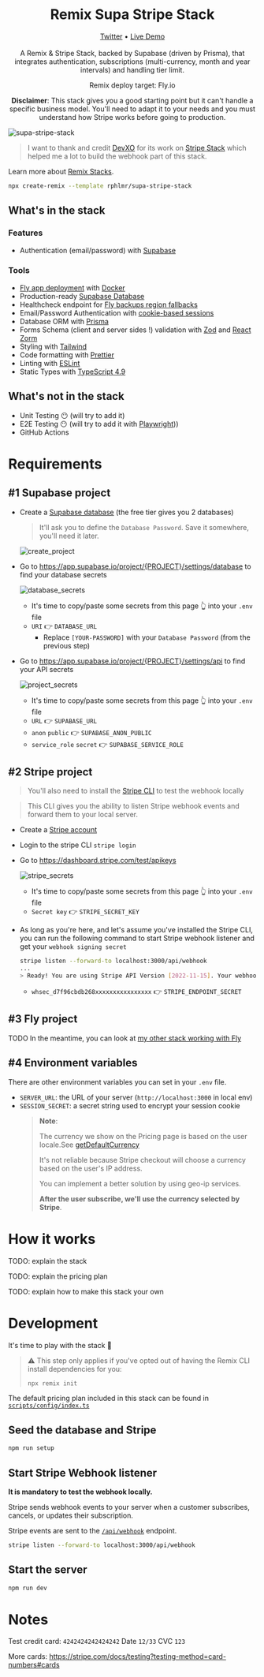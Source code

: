 <h1 align="center">Remix Supa Stripe Stack</h1>

<p align="center">
  <a href="https://twitter.com/rphlmr">Twitter</a> • <a href="https://remix-supa-stripe-stack.fly.dev/">Live Demo</a>
  <br/>
  <br/>
  A Remix & Stripe Stack, backed by Supabase (driven by Prisma), that integrates authentication, subscriptions (multi-currency, month and year intervals) and handling tier limit.
</p>
<p align="center">
  Remix deploy target: Fly.io
</p>
<p align="center">
  <b>Disclaimer</b>: This stack gives you a good starting point but it can't handle a specific business model. You'll need to adapt it to your needs and you must understand how Stripe works before going to production.
</p>

![supa-stripe-stack](https://user-images.githubusercontent.com/20722140/216357731-806840c9-03f0-4ee5-a3cc-f12382b4bc88.png)

> I want to thank and credit [DevXO](https://github.com/dev-xo) for its work on [Stripe Stack](https://github.com/dev-xo/stripe-stack) which helped me a lot to build the webhook part of this stack.

Learn more about [Remix Stacks](https://remix.run/stacks).

```sh
npx create-remix --template rphlmr/supa-stripe-stack
```

## What's in the stack

### Features

- Authentication (email/password) with [Supabase](https://supabase.com/)

### Tools

- [Fly app deployment](https://fly.io) with [Docker](https://www.docker.com/products/docker-desktop/)
- Production-ready [Supabase Database](https://supabase.com/)
- Healthcheck endpoint for [Fly backups region fallbacks](https://fly.io/docs/reference/configuration/#services-http_checks)
- Email/Password Authentication with [cookie-based sessions](https://remix.run/docs/en/v1/api/remix#createcookiesessionstorage)
- Database ORM with [Prisma](https://prisma.io)
- Forms Schema (client and server sides !) validation with [Zod](https://github.com/colinhacks/zod) and [React Zorm](https://github.com/esamattis/react-zorm)
- Styling with [Tailwind](https://tailwindcss.com/)
- Code formatting with [Prettier](https://prettier.io)
- Linting with [ESLint](https://eslint.org)
- Static Types with [TypeScript 4.9](https://typescriptlang.org)

## What's not in the stack

- Unit Testing 😶 (will try to add it)
- E2E Testing 😶 (will try to add it with [Playwright](https://playwright.dev/)))
- GitHub Actions


# Requirements

## #1 Supabase project

- Create a [Supabase database](https://supabase.com/) (the free tier gives you 2 databases)

  > It'll ask you to define the `Database Password`. Save it somewhere, you'll need it later.

  ![create_project](https://user-images.githubusercontent.com/20722140/216093400-405916ae-7c30-4aa1-8c73-b41a512f1507.png)

- Go to https://app.supabase.io/project/{PROJECT}/settings/database to find your database secrets

  ![database_secrets](https://user-images.githubusercontent.com/20722140/216097216-f77a56ac-b17e-4031-bd29-ad239639829d.png)

  - It's time to copy/paste some secrets from this page 👆 into your `.env` file
  - `URI` 👉 `DATABASE_URL`
    - Replace `[YOUR-PASSWORD]` with your `Database Password` (from the previous step)

- Go to https://app.supabase.io/project/{PROJECT}/settings/api to find your API secrets

  ![project_secrets](https://user-images.githubusercontent.com/20722140/216094297-df265aaf-1c50-4dc7-bdd0-14bc8aa00e17.png)

  - It's time to copy/paste some secrets from this page 👆 into your `.env` file
  - `URL` 👉 `SUPABASE_URL`
  - `anon` `public` 👉 `SUPABASE_ANON_PUBLIC`
  - `service_role` `secret` 👉 `SUPABASE_SERVICE_ROLE`

## #2 Stripe project

> You'll also need to install the [Stripe CLI](https://stripe.com/docs/stripe-cli) to test the webhook locally

> This CLI gives you the ability to listen Stripe webhook events and forward them to your local server.

- Create a [Stripe account](https://dashboard.stripe.com/register)
- Login to the stripe CLI `stripe login`
- Go to https://dashboard.stripe.com/test/apikeys

  ![stripe_secrets](https://user-images.githubusercontent.com/20722140/216101036-1e94b7fe-29e6-4f34-85eb-9e0f7c0002a4.png)

  - It's time to copy/paste some secrets from this page 👆 into your `.env` file
  - `Secret key` 👉 `STRIPE_SECRET_KEY`

- As long as you're here, and let's assume you've installed the Stripe CLI, you can run the following command to start Stripe webhook listener and get your `webhook signing secret`
  ```sh
  stripe listen --forward-to localhost:3000/api/webhook
  ...
  > Ready! You are using Stripe API Version [2022-11-15]. Your webhook signing secret is whsec_d7f96cbdb268xxxxxxxxxxxxxxxx
  ```
  - `whsec_d7f96cbdb268xxxxxxxxxxxxxxxx` 👉 `STRIPE_ENDPOINT_SECRET`

## #3 Fly project

TODO
In the meantime, you can look at [my other stack working with Fly](https://github.com/rphlmr/supa-fly-stack/blob/main/README.md#deployment)

## #4 Environment variables

There are other environment variables you can set in your `.env` file.

- `SERVER_URL`: the URL of your server (`http://localhost:3000` in local env)
- `SESSION_SECRET`: a secret string used to encrypt your session cookie
  > **Note**:
  >
  > The currency we show on the Pricing page is based on the user locale.See [getDefaultCurrency](app/utils/http.server.ts)
  >
  > It's not reliable because Stripe checkout will choose a currency based on the user's IP address.
  >
  > You can implement a better solution by using geo-ip services.
  >
  > **After the user subscribe, we'll use the currency selected by Stripe**.

# How it works

TODO: explain the stack

TODO: explain the pricing plan

TODO: explain how to make this stack your own

# Development

It's time to play with the stack 🎉

> ⚠️ This step only applies if you've opted out of having the Remix CLI install dependencies for you:
>
> ```sh
> npx remix init
> ```

The default pricing plan included in this stack can be found in [`scripts/config/index.ts`](scripts/config/index.ts)

## Seed the database and Stripe

```sh
npm run setup
```

## Start Stripe Webhook listener

**It is mandatory to test the webhook locally.**

Stripe sends webhook events to your server when a customer subscribes, cancels, or updates their subscription.

Stripe events are sent to the [`/api/webhook`](app/routes/api/webhook.ts) endpoint.

```sh
stripe listen --forward-to localhost:3000/api/webhook
```

## Start the server

```sh
npm run dev
```

# Notes

Test credit card: `4242424242424242` Date `12/33` CVC `123`

More cards: https://stripe.com/docs/testing?testing-method=card-numbers#cards
